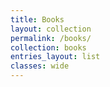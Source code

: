 ```yaml
---
title: Books
layout: collection
permalink: /books/
collection: books
entries_layout: list
classes: wide
---
```

